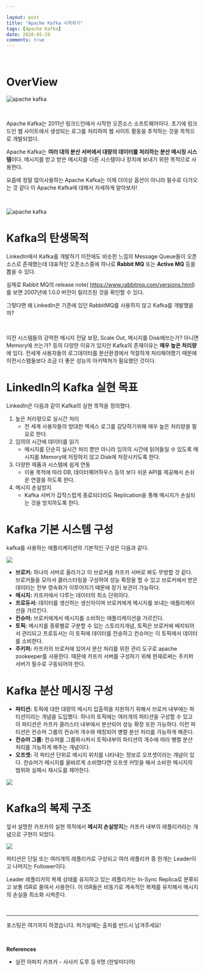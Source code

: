 ```yaml
---

layout: post
title: "Apache Kafka 시작하기"
tags: [Apache Kafka]
date: 2020-05-29
comments: true
---
```




<br>

# OverView



![apache kafka](https://kafka.apache.org/images/logo.png)

<br>

Apache Kafka는 2011년 링크드인에서 시작한 오픈소스 소프트웨어이다. 초기에 링크드인 웹 사이트에서 생성되는 로그를 처리하여 웹 사이트 활동을 추적하는 것을 목적으로 개발되었다. 

Apache Kafka는 **여러 대의 분산 서버에서 대량의 데이터를 처리하는 분산 메시징 시스템**이다. 메시지를 받고 받은 메시지를 다른 시스템이나 장치에 보내기 위한 목적으로 사용한다.

요즘에 정말 많이사용하는 Apache Kafka는 이제 더이상 옵션이 아니라 필수로 다가오는 것 같다 이 Apache Kafka에 대해서 자세하게 알아보자!

<br>

![apache kafka](https://kafka.apache.org/images/kafka_diagram.png)

# Kafka의 탄생목적

LinkedIn에서 Kafka를 개발하기 이전에도 비슷한 느낌의 Message Queue들이 오픈소스로 존재했는데 대표적인 오픈소스중에 하나로 **Rabbit MQ** 또는 **Active MQ** 등을 뽑을 수 있다.

실제로 Rabbit MQ의 release note( https://www.rabbitmq.com/versions.html)를 보면 2007년에 1.0.0 버전이 릴리즈된 것을 확인할 수 있다.

그렇다면 왜 LinkedIn은 기존에 있던 RabbitMQ를 사용하지 않고 Kafka를 개발했을까? 

<br>

이전 시스템들의 강력한 메시지 전달 보장, Scale Out, 메시지를 Disk에쓰는가? 아니면 Memory에 쓰는가? 등의 다양한 이유가 있지만 Kafka의 존재이유는 **매우 높은 처리량**에 있다.  전세계 사용자들의 로그데이터를 분산환경에서 적절하게 처리해야했기 때문에 이전시스템들보다 조금 더 좋은 성능의 아키텍쳐가 필요했던 것이다.

# LinkedIn의 Kafka 실현 목표

LinkedIn은 다음과 같이 Kafka의 실현 목적을 정의했다.

1. 높은 처리량으로 실시간 처리
   - 전 세계 사용자들의 방대한 액세스 로그를 감당하기위해 매우 높은 처리량을 필요로 한다.
2. 임의의 시간에 데이터를 읽기
   - 메시지를 단순히 실시간 처리 뿐만 아니라 임의의 시간에 읽어들일 수 있도록 메시지를 Memory에 저장하지 않고 Disk에 저장시키도록 한다.
3. 다양한 제품과 시스템에 쉽게 연동
   - 이용 목적에 따라 DB, 데이터웨어하우스 등의 보다 쉬운 API를 제공해서 손쉬운 연결을 하도록 한다.
4. 메시지 손실방지
   - Kafka 서버가 갑작스럽게 종료되더라도 Replication을 통해 메시지가 손실되는 것을 방지하도록 한다.

# Kafka 기본 시스템 구성

kafka를 사용하는 애플리케이션의 기본적인 구성은 다음과 같다.

![](https://user-images.githubusercontent.com/30790184/83240069-cd22c200-a1d3-11ea-8684-413d4192c156.png)



- **브로커:** 하나의 서버로 올라가고 이 브로커를 카프카 서버로 봐도 무방할 것 같다. 브로커들을 모아서 클러스터링을 구성하여 성능 확장을 할 수 있고 브로커에서 받은데이터는 전부 영속화가 이루어지기 때문에 장기 보관이 가능하다.
- **메시지:** 카프카에서 다루는 데이터의 최소 단위이다.
- **프로듀서:** 데이터를 생산하는 생산자이며 브로커에게 메시지를 보내는 애플리케이션을 가르킨다.
- **컨슈머:** 브로커에게서 메시지를 소비하는 애플리케이션을 가르킨다.
- **토픽:** 메시지를 종류별로 구분할 수 있는 스토리지개념, 토픽은 브로커에 배치되어서 관리되고 프로듀서는 이 토픽에 데이터를 전송하고 컨슈머는 이 토픽에서 데이터를 소비한다.
- **주키퍼:** 카프카의 브로커에 있어서 분산 처리를 위한 관리 도구로 apache zookeeper를 사용한다. 때문에 카프카 서버를 구성하기 위해 현재로써는 주키퍼 서버가 필수로 구동되어야 한다.



# Kafka 분산 메시징 구성

- **파티션:** 토픽에 대한 대량의 메시지 입출력을 지원하기 위해서 브로커 내부에는 파티션이라는 개념을 도입했다. 하나의 토픽에는 여러개의 파티션을 구성할 수 있고 이 파티션은 카프카 클러스터 내부에서 분산되어 성능 확장 또한 가능하다. 이런 파티션은 컨슈머 그룹의 컨슈머 개수와 매칭되어 병렬 분산 처리를 가능하게 해준다.
- **컨슈머 그룹:** 컨슈머를 그룹화시켜서 토픽내부의 파티션의 개수에 따라 병렬 분산 처리를 가능하게 해주는 개념이다.
- **오프셋:** 각 파티션 단위로 메시지 위치를 나타내는 정보로 오프셋이라는 개념이 있다. 컨슈머가 메시지를 올바르게 소비했다면 오프셋 커밋을 해서 소비한 메시지의 범위와 실패시 재시도를 제어한다.



![](https://gerardnico.com/_media/dit/kafka/log_consumer.png?w=400&tok=00808d)

# Kafka의 복제 구조

앞서 설명한 카프카의 실현 목적에서 **메시지 손실방지**는 카프카 내부의 레플리카라는 개념으로 구현이 되었다.

![](https://static1.squarespace.com/static/56894e581c1210fead06f878/t/5b8bf33bcd8366d4a0159508/1535898444327/KafkaPartitions.PNG?format=1500w)

파티션은 단일 또는 여러개의 레플리카로 구성되고 여러 레플리카 중 한개는 Leader이고 나머지는 Follower이다.

Leader 레플리카의 복제 상태를 유지하고 있는 레플리카는 In-Sync Replica로 분류되고 보통 ISR로 줄여서 사용한다. 이 ISR들은 비동기로 계속적인 복제를 유지해서 메시지의 손실을 최소화 시켜준다.

<br>



<hr>

포스팅은 여기까지 하겠습니다. 퍼가실때는 출처를 반드시 남겨주세요!

<br>

**References**

-  실전 아파치 카프카 - 사사키 도루 등 6명 (한빛미디어)
